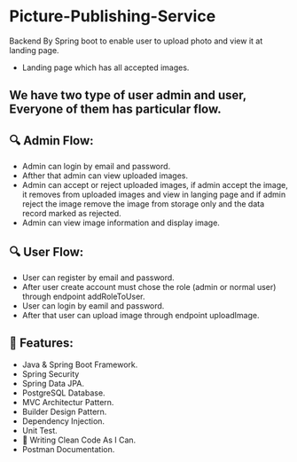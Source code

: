 # Picture-Publishing-Service
Backend By Spring boot to enable user to upload photo and view it at landing page.
- Landing page which has all accepted images.

## We have two type of user admin and user, Everyone of them has particular flow.

## 🔍 Admin Flow:
- Admin can login by email and password.
- Afther that admin can view uploaded images.
- Admin can accept or reject uploaded images, if admin accept the image, it removes from uploaded images and view in langing page and if admin reject the image remove the image from storage only  and  the data record marked as 
rejected.
- Admin can view image information and display image.


## 🔍 User Flow:
- User can register by email and password.
- After user create account must chose the role (admin or normal user) through endpoint addRoleToUser.
- User can login by eamil and password.
- After that user can upload image through endpoint uploadImage.

## 🎯 Features:
- Java & Spring Boot Framework.
- Spring Security
- Spring Data JPA.
- PostgreSQL Database.
- MVC Architectur Pattern.
- Builder Design Pattern.
- Dependency Injection.
- Unit Test.
- 📝 Writing Clean Code As I Can.
- Postman Documentation.

